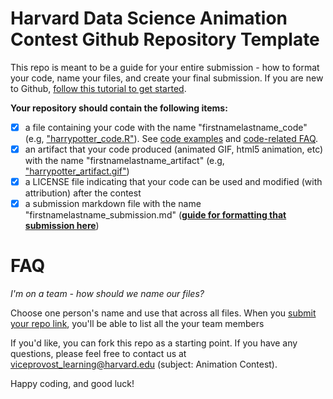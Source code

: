 # Harvard Data Science Animation Contest Github Repository Template

This repo is meant to be a guide for your entire submission - how to format your code, name your files, and create your final submission. If you are new to Github, [follow this tutorial to get started](https://guides.github.com/activities/hello-world/).

**Your repository should contain the following items:**
- [x] a file containing your code with the name "firstnamelastname_code" (e.g, ["harrypotter_code.R"](CodeExamples/harrypotter_code.R)). See [code examples](CodeExamples) and [code-related FAQ](CodeExamples/README.md).
- [x] an artifact that your code produced (animated GIF, html5 animation, etc) with the name "firstnamelastname_artifact" (e.g, ["harrypotter_artifact.gif"](ArtifactExamples/harrypotter_artifact.gif))
- [x] a LICENSE file indicating that your code can be used and modified (with attribution) after the contest
- [x] a submission markdown file with the name "firstnamelastname_submission.md" (**[guide for formatting that submission here](SubmissionTemplate.md)**)

# FAQ

*I'm on a team - how should we name our files?*

Choose one person's name and use that across all files. When you [submit your repo link](https://docs.google.com/forms/d/e/1FAIpQLSdlInLMqo6Z3gqA7JA6SMUHxiGvrGqSCaPQtg44TZecnLWCYQ/viewform), you'll be able to list all the your team members


If you'd like, you can fork this repo as a starting point. If you have any questions, please feel free to contact us at  viceprovost_learning@harvard.edu (subject: Animation Contest).

Happy coding, and good luck!
